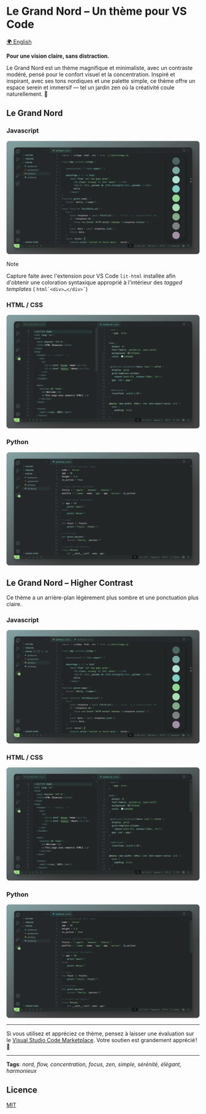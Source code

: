 # Le Grand Nord – Un thème pour VS Code

[🌍 English](README.md)

**Pour une vision claire, sans distraction.**

Le Grand Nord est un thème magnifique et minimaliste, avec un contraste modéré, pensé pour le confort visuel et la concentration. Inspiré et inspirant, avec ses tons nordiques et une palette simple, ce thème offre un espace serein et immersif — tel un jardin zen où la créativité coule naturellement. 🌱


## Le Grand Nord

### Javascript
![Le Grand Nord Theme - JAVASCRIPT](screenshots/LGN--JS.png)

> [!NOTE]
> Capture faite avec l'extension pour VS Code `lit-html` installée afin d'obtenir une coloration syntaxique approprié à l'intérieur des *tagged templates* ( <code>html\`&lt;div>…&lt;/div>\`</code>)

### HTML / CSS
![Le Grand Nord Theme - HTML / CSS](screenshots/LGN--HTML-CSS.png)

### Python
![Le Grand Nord Theme - Python](screenshots/LGN--PY.png)



## Le Grand Nord – Higher Contrast

Ce thème a un arrière-plan légèrement plus sombre et une ponctuation plus claire.

### Javascript
![Le Grand Nord – Higher Contrast – JS](screenshots/LGN-HC--JS.png)

### HTML / CSS
![Le Grand Nord – Higher Contrast – HTML/CSS](screenshots/LGN-HC--HTML-CSS.png)

### Python
![Le Grand Nord – Higher Contrast – Python](screenshots/LGN-HC--PY.png)



<!-- ## Palette de couleurs

![Le Grand Nord Theme - color palette](screenshots/LGN--palette-text.png)

![Le Grand Nord Theme - color palette](screenshots/LGN--palette.png) -->


---

Si vous utilisez et appréciez ce thème, pensez à laisser une évaluation sur le [Visual Studio Code Marketplace](https://marketplace.visualstudio.com/items?itemName=ncodefun.le-grand-nord). Votre soutien est grandement apprécié ! 💖

---

**Tags**: *nord, flow, concentration, focus, zen, simple, sérénité, élégant, harmonieux*

## Licence

[MIT](LICENSE)
